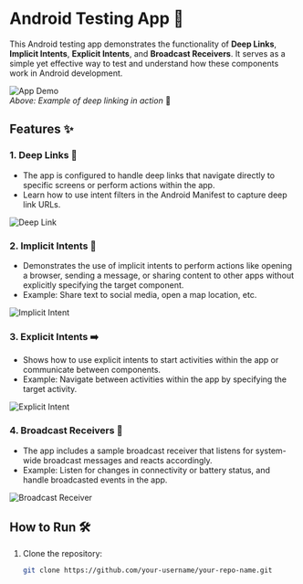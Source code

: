 # Android Testing App 🚀

This Android testing app demonstrates the functionality of **Deep Links**, **Implicit Intents**, **Explicit Intents**, and **Broadcast Receivers**. It serves as a simple yet effective way to test and understand how these components work in Android development.

![App Demo](https://via.placeholder.com/800x400?text=App+Screenshot+1)  
*Above: Example of deep linking in action* 🔗

## Features ✨

### 1. Deep Links 🔗
- The app is configured to handle deep links that navigate directly to specific screens or perform actions within the app.
- Learn how to use intent filters in the Android Manifest to capture deep link URLs.

![Deep Link](https://via.placeholder.com/400x200?text=Deep+Link+Demo)  

### 2. Implicit Intents 📲
- Demonstrates the use of implicit intents to perform actions like opening a browser, sending a message, or sharing content to other apps without explicitly specifying the target component.
- Example: Share text to social media, open a map location, etc.

![Implicit Intent](https://via.placeholder.com/400x200?text=Implicit+Intent+Demo)

### 3. Explicit Intents ➡️
- Shows how to use explicit intents to start activities within the app or communicate between components.
- Example: Navigate between activities within the app by specifying the target activity.

![Explicit Intent](https://via.placeholder.com/400x200?text=Explicit+Intent+Demo)

### 4. Broadcast Receivers 📡
- The app includes a sample broadcast receiver that listens for system-wide broadcast messages and reacts accordingly.
- Example: Listen for changes in connectivity or battery status, and handle broadcasted events in the app.

![Broadcast Receiver](https://via.placeholder.com/400x200?text=Broadcast+Receiver+Demo)

## How to Run 🛠️

1. Clone the repository:
   ```bash
   git clone https://github.com/your-username/your-repo-name.git
